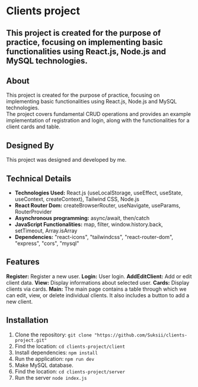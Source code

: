 # Clients project

## This project is created for the purpose of practice, focusing on implementing basic functionalities using React.js, Node.js and MySQL technologies.

## About
This project is created for the purpose of practice, focusing on implementing basic functionalities using React.js, Node.js and MySQL technologies.<br/>
The project covers fundamental CRUD operations and provides an example implementation of registration and login, along with the functionalities for a client cards and table.

## Designed By
This project was designed and developed by me.

## Technical Details
- **Technologies Used:** React.js (useLocalStorage, useEffect, useState, useContext, createContext), Tailwind CSS, Node.js
- **React Router Dom:** createBrowserRouter, useNavigate, useParams, RouterProvider
- **Asynchronous programming:** async/await, then/catch
- **JavaScript Functionalities:** map, filter, window.history.back, setTimeout, Array.isArray
- **Dependencies:** "react-icons", "tailwindcss", "react-router-dom", "express", "cors", "mysql"

## Features
**Register:** Register a new user.
**Login:** User login.
**AddEditClient:** Add or edit client data.
**View:** Display informations about selected user.
**Cards:** Display clients via cards.
**Main:**  The main page contains a table through which we can edit, view, or delete individual clients. It also includes a button to add a new client.

## Installation
1. Clone the repository: `git clone "https://github.com/Suksii/clients-project.git"`
2. Find the location: `cd clients-project/client`
3. Install dependencies: `npm install`
4. Run the application: `npm run dev`
5. Make MySQL database.
6. Find the location: `cd clients-project/server`
7. Run the server `node index.js`
